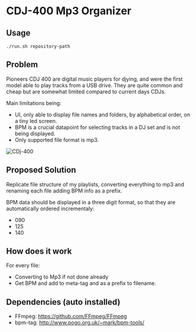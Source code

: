 # CDJ-400 Mp3 Organizer

## Usage

```
./run.sh repository-path
```

## Problem

Pioneers CDJ 400 are digital music players for djying, and were the first model able to play tracks from a USB drive.
They are quite common and cheap but are somewhat limited compared to current days CDJs.

Main limitations being:
- UI, only able to display file names and folders, by alphabetical order, on a tiny led screen.
- BPM is a crucial datapoint for selecting tracks in a DJ set and is not being displayed.
- Only supported file format is mp3.

![CDj-400](https://www.pioneerdj.com/-/media/pioneerdj/images/products/player/cdj-400/cdj-400-main.png?h=240&w=320&hash=629C95F1CF6F54AB9D0EBA5717579B6E.png)

## Proposed Solution

Replicate file structure of my playlists, converting everything to mp3 and renaming each file adding BPM info as a prefix.

BPM data should be displayed in a three digit format, so that they are automatically ordered incrementaly:
- 090 
- 125
- 140

## How does it work

For every file:
- Converting to Mp3 if not done already
- Get BPM and add to meta-tag and as a prefix to filename.

## Dependencies (auto installed)

- FFmpeg: https://github.com/FFmpeg/FFmpeg
- bpm-tag: http://www.pogo.org.uk/~mark/bpm-tools/
